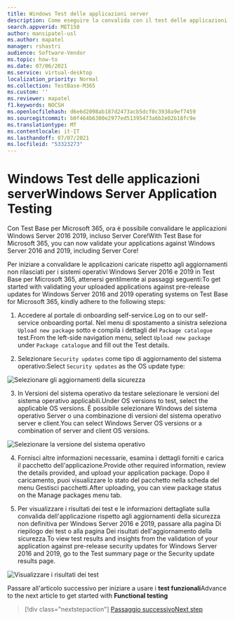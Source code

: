 ```yaml
---
title: Windows Test delle applicazioni server
description: Come eseguire la convalida con il test delle applicazioni server windows
search.appverid: MET150
author: mansipatel-usl
ms.author: mapatel
manager: rshastri
audience: Software-Vendor
ms.topic: how-to
ms.date: 07/06/2021
ms.service: virtual-desktop
localization_priority: Normal
ms.collection: TestBase-M365
ms.custom: ''
ms.reviewer: mapatel
f1.keywords: NOCSH
ms.openlocfilehash: d6e6d2098ab187d2473acb5dcf0c3938a9ef7459
ms.sourcegitcommit: b0f464b6300e2977ed51395473a6b2e02b18fc9e
ms.translationtype: MT
ms.contentlocale: it-IT
ms.lasthandoff: 07/07/2021
ms.locfileid: "53323273"
---
```

# <a name="windows-server-application-testing"></a><span data-ttu-id="728f0-103">Windows Test delle applicazioni server</span><span class="sxs-lookup"><span data-stu-id="728f0-103">Windows Server Application Testing</span></span> 

<span data-ttu-id="728f0-104">Con Test Base per Microsoft 365, ora è possibile convalidare le applicazioni Windows Server 2016 2019, incluso Server Core!</span><span class="sxs-lookup"><span data-stu-id="728f0-104">With Test Base for Microsoft 365, you can now validate your applications against Windows Server 2016 and 2019, including Server Core!</span></span>

<span data-ttu-id="728f0-105">Per iniziare a convalidare le applicazioni caricate rispetto agli aggiornamenti non rilasciati per i sistemi operativi Windows Server 2016 e 2019 in Test Base per Microsoft 365, attenersi gentilmente ai passaggi seguenti:</span><span class="sxs-lookup"><span data-stu-id="728f0-105">To get started with validating your uploaded applications against pre-release updates for Windows Server 2016 and 2019 operating systems on Test Base for Microsoft 365, kindly adhere to the following steps:</span></span>

1.   <span data-ttu-id="728f0-106">Accedere al portale di onboarding self-service.</span><span class="sxs-lookup"><span data-stu-id="728f0-106">Log on to our self-service onboarding portal.</span></span> <span data-ttu-id="728f0-107">Nel menu di spostamento a sinistra seleziona ```Upload new package``` sotto e compila i dettagli del ```Package catalogue``` test.</span><span class="sxs-lookup"><span data-stu-id="728f0-107">From the left-side navigation menu, select ```Upload new package``` under ```Package catalogue``` and fill out the Test details.</span></span>

2.  <span data-ttu-id="728f0-108">Selezionare ```Security updates``` come tipo di aggiornamento del sistema operativo:</span><span class="sxs-lookup"><span data-stu-id="728f0-108">Select ```Security updates``` as the OS update type:</span></span>

![Selezionare gli aggiornamenti della sicurezza](Media/selecting-security-updates.png)

3. <span data-ttu-id="728f0-110">In Versioni del sistema operativo da testare selezionare le versioni del sistema operativo applicabili.</span><span class="sxs-lookup"><span data-stu-id="728f0-110">Under OS versions to test, select the applicable OS versions.</span></span> <span data-ttu-id="728f0-111">È possibile selezionare Windows del sistema operativo Server o una combinazione di versioni del sistema operativo server e client.</span><span class="sxs-lookup"><span data-stu-id="728f0-111">You can select Windows Server OS versions or a combination of server and client OS versions.</span></span>

![Selezionare la versione del sistema operativo](Media/selecting-OS-versions.png)

4. <span data-ttu-id="728f0-113">Fornisci altre informazioni necessarie, esamina i dettagli forniti e carica il pacchetto dell'applicazione.</span><span class="sxs-lookup"><span data-stu-id="728f0-113">Provide other required information, review the details provided, and upload your application package.</span></span> <span data-ttu-id="728f0-114">Dopo il caricamento, puoi visualizzare lo stato del pacchetto nella scheda del menu Gestisci pacchetti.</span><span class="sxs-lookup"><span data-stu-id="728f0-114">After uploading, you can view package status on the Manage packages menu tab.</span></span>


5. <span data-ttu-id="728f0-115">Per visualizzare i risultati dei test e le informazioni dettagliate sulla convalida dell'applicazione rispetto agli aggiornamenti della sicurezza non definitiva per Windows Server 2016 e 2019, passare alla pagina Di riepilogo dei test o alla pagina Dei risultati dell'aggiornamento della sicurezza.</span><span class="sxs-lookup"><span data-stu-id="728f0-115">To view test results and insights from the validation of your application against pre-release security updates for Windows Server 2016 and 2019, go to the Test summary page or the Security update results page.</span></span>

![Visualizzare i risultati dei test](Media/access-test-results.png)

<span data-ttu-id="728f0-117">Passare all'articolo successivo per iniziare a usare i **test funzionali**</span><span class="sxs-lookup"><span data-stu-id="728f0-117">Advance to the next article to get started with **Functional testing**</span></span>
> [!div class="nextstepaction"]
> [<span data-ttu-id="728f0-118">Passaggio successivo</span><span class="sxs-lookup"><span data-stu-id="728f0-118">Next step</span></span>](functional.md)

